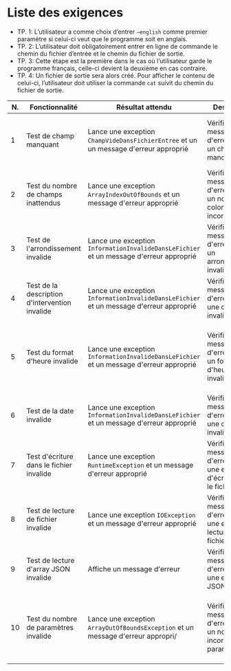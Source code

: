 Liste des exigences
===============
- TP. 1: L’utilisateur a comme choix d’entrer `—english` comme premier paramètre si celui-ci veut que le programme soit en anglais.
- TP. 2: L’utilisateur doit obligatoirement entrer en ligne de commande le chemin du fichier d’entrée et le chemin du fichier de sortie.
- TP. 3: Cette étape est la première dans le cas où l’utilisateur
  garde le programme français, celle-ci devient la deuxième en cas contraire.
- TP. 4: Un fichier de sortie sera alors créé. Pour afficher le contenu de celui-ci,
  l’utilisateur doit utiliser la commande `cat` suivit du chemin du fichier de sortie. 

| N. | Fonctionnalité                                 | Résultat attendu                                                                        | Description                                                              | Données                                                                                       |
|----|------------------------------------------------|-----------------------------------------------------------------------------------------|--------------------------------------------------------------------------|-----------------------------------------------------------------------------------------------|
| 1  | Test de champ manquant                         | Lance une exception `ChampVideDansFichierEntree` et un un message d'erreur approprié    | Vérifier le message d'erreur pour un champ manquant.                     | Un fichier d'entree csv avec un champ manquant à une ligne spécifique.                        |
| 2  | Test du nombre de champs inattendus            | Lance une exception `ArrayIndexOutOfBounds` et un message d'erreur approprié            | Vérifier le message d'erreur pour un nombre de colonnes incorrect.       | Un fichier avec un nombre de colonnes en trop ou en moins.                                    |
| 3  | Test de l'arrondissement invalide              | Lance une exception `InformationInvalideDansLeFichier` et un message d'erreur approprié | Vérifier le message d'erreur pour un arrondissement invalide.            | Un fichier avec un arrondissement non reconnu par le fichier json fourni.                     |
| 4  | Test de la description d'intervention invalide | Lance une exception `InformationInvalideDansLeFichier` et un message d'erreur approprié | Vérifier le message d'erreur pour une description invalide.              | Un fichier avec une description non valide selon le fichier json fourni.                      |
| 5  | Test du format d'heure invalide                | Lance une exception `InformationInvalideDansLeFichier` et un message d'erreur approprié | Vérifier le message d'erreur pour un format d'heure invalide.            | Un fichier avec une heure d'intervention au format incorrect, qui n'est pas ISO 8601 (HH:MM). |
| 6  | Test de la date invalide                       | Lance une exception `InformationInvalideDansLeFichier` et un message d'erreur approprié | Vérifier le message d'erreur pour une date invalide.                     | Un fichier avec une date postérieure à la date actuelle.                                      |
| 7  | Test d'écriture dans le fichier invalide       | Lance une exception `RuntimeException` et un message d'erreur approprié                 | Vérifier le message d'erreur pour une erreur d'écriture dans le fichier. | Tenter d'écrire dans un fichier avec un chemin incorrect.                                     |
| 8  | Test de lecture de fichier invalide            | Lance une exception `IOException` et un message d'erreur approprié                      | Vérifier le message d'erreur pour une erreur de lecture de fichier.      | Tenter de lire un fichier inaccessible.                                                       |
| 9  | Test de lecture d'array JSON invalide          | Affiche un message d'erreur                                                             | Vérifier le message d'erreur pour une exception JSON.                    | Tenter de manipuler un JSON avec un nom d'array non valide.                                   |
| 10 | Test du nombre de paramètres invalide          | Lance une exception `ArrayOutOfBoundsException` et un message d'erreur appropri/        | Vérifier le message d'erreur pour un nombre incorrect de paramètres.     | Lancer l'application sans spécifier les emplacements des fichiers d'entrée et de sortie.      |
